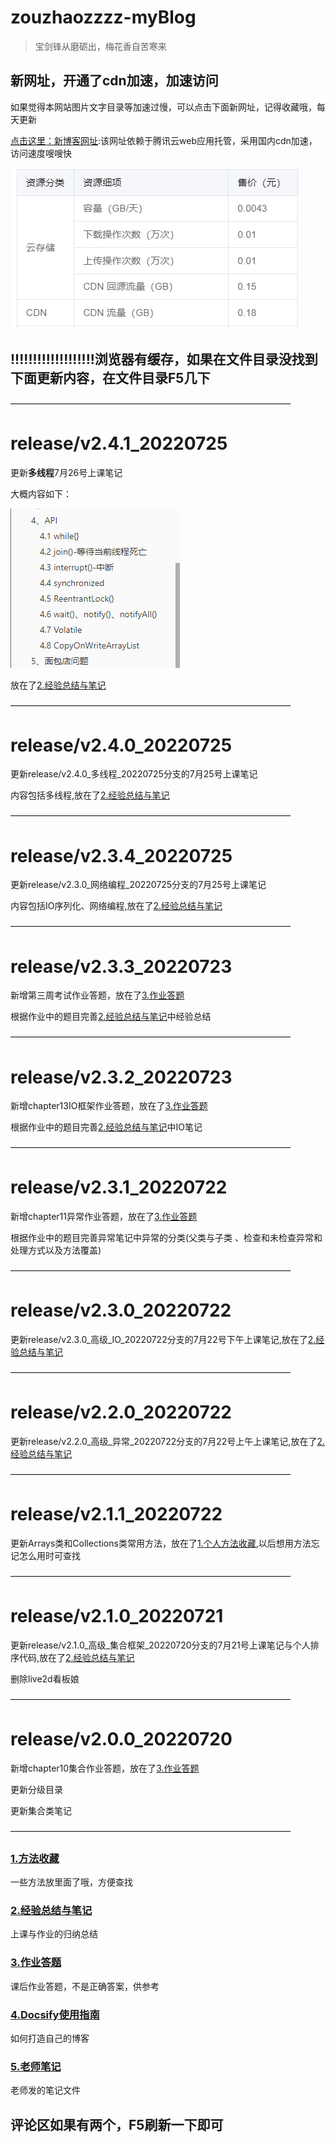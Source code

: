 # zouzhaozzzz-myBlog

> 宝剑锋从磨砺出，梅花香自苦寒来

## 新网址，开通了cdn加速，加速访问

如果觉得本网站图片文字目录等加速过慢，可以点击下面新网址，记得收藏哦，每天更新

[点击这里：新博客网址](https://blogs-1gcbbkn727f78361-1301666279.ap-shanghai.app.tcloudbase.com/#/):该网址依赖于腾讯云web应用托管，采用国内cdn加速，访问速度嗖嗖快

![image-20220718191924622](images/image-20220718191924622.png)

## !!!!!!!!!!!!!!!!!!!浏览器有缓存，如果在文件目录没找到下面更新内容，在文件目录F5几下

————————————————————————————————

# release/v2.4.1\_20220725

更新**多线程**7月26号上课笔记

大概内容如下：

![image-20220726201942236](images/image-20220726201942236.png)

放在了[2.经验总结与笔记]()

————————————————————————————————

# release/v2.4.0\_20220725

更新release/v2.4.0\_多线程_20220725分支的7月25号上课笔记

内容包括多线程,放在了[2.经验总结与笔记]()

————————————————————————————————

# release/v2.3.4\_20220725

更新release/v2.3.0\_网络编程_20220725分支的7月25号上课笔记

内容包括IO序列化、网络编程,放在了[2.经验总结与笔记]()

————————————————————————————————

# release/v2.3.3\_20220723

新增第三周考试作业答题，放在了[3.作业答题]()

根据作业中的题目完善[2.经验总结与笔记]()中经验总结

————————————————————————————————

# release/v2.3.2\_20220723

新增chapter13IO框架作业答题，放在了[3.作业答题]()

根据作业中的题目完善[2.经验总结与笔记]()中IO笔记

————————————————————————————————

# release/v2.3.1\_20220722

新增chapter11异常作业答题，放在了[3.作业答题]()

根据作业中的题目完善异常笔记中异常的分类(父类与子类 、检查和未检查异常和处理方式以及方法覆盖)

————————————————————————————————

# release/v2.3.0\_20220722

更新release/v2.3.0_高级\_IO_20220722分支的7月22号下午上课笔记,放在了[2.经验总结与笔记]()

————————————————————————————————

# release/v2.2.0\_20220722

更新release/v2.2.0_高级\_异常\_20220722分支的7月22号上午上课笔记,放在了[2.经验总结与笔记]()

————————————————————————————————

# release/v2.1.1\_20220722

更新Arrays类和Collections类常用方法，放在了[1.个人方法收藏](),以后想用方法忘记怎么用时可查找

————————————————————————————————

# release/v2.1.0\_20220721

更新release/v2.1.0_高级\_集合框架\_20220720分支的7月21号上课笔记与个人排序代码,放在了[2.经验总结与笔记]()

删除live2d看板娘

————————————————————————————————

# release/v2.0.0\_20220720

新增chapter10集合作业答题，放在了[3.作业答题]()

更新分级目录

更新集合类笔记

————————————————————————————————


### [1.方法收藏](/Project/java方法/java方法.md)

一些方法放里面了哦，方便查找

### [2.经验总结与笔记](/Project/经验总结.md)

上课与作业的归纳总结

### [3.作业答题](/Project/作业答题.md)

课后作业答题，不是正确答案，供参考

### [4.Docsify使用指南](/Project/Docsify使用指南.md)

如何打造自己的博客

### [5.老师笔记](/Project/笔记/chapter-1章/chapter-1章.md)

老师发的笔记文件




## 评论区如果有两个，F5刷新一下即可
